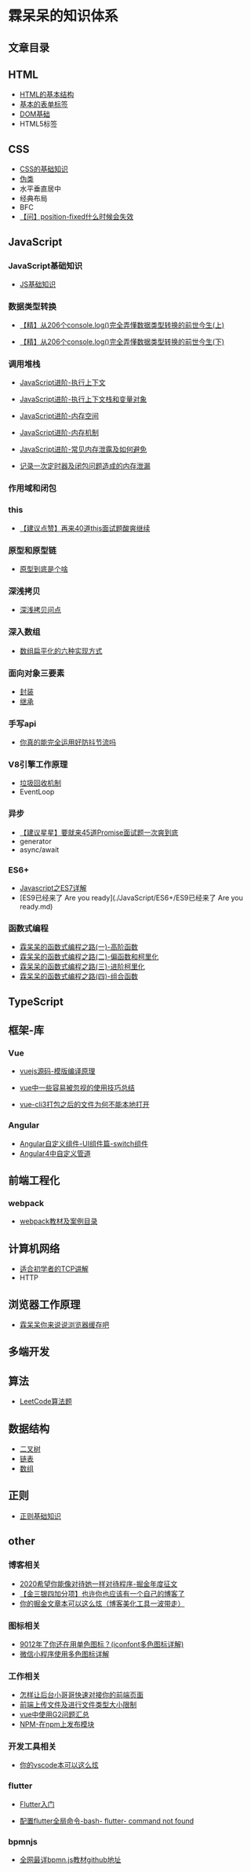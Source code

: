 # 霖呆呆的知识体系



## 文章目录

## HTML

- [HTML的基本结构](./HTML/HTML的基本结构.md)
- [基本的表单标签](./HTML/基本的表单标签.md)
- [DOM基础](./HTML/DOM基础.md)
- HTML5标签

## CSS

- [CSS的基础知识](./CSS/CSS的基础知识.md)
- [伪类](./CSS/伪类.md)
- 水平垂直居中
- 经典布局
- BFC
- [【问】position-fixed什么时候会失效](./CSS/[问]position-fixed什么时候会失效.md)

## JavaScript

### JavaScript基础知识

- [JS基础知识](./JavaScript/JavaScript基础知识/JS基础知识.md)

### 数据类型转换

- [【精】从206个console.log()完全弄懂数据类型转换的前世今生(上)](./JavaScript/数据类型转换/[精]从206个console.log()完全弄懂数据类型转换的前世今生(上).md)

- [【精】从206个console.log()完全弄懂数据类型转换的前世今生(下)](./JavaScript/数据类型转换/[精]从206个console.log()完全弄懂数据类型转换的前世今生(下).md)

### 调用堆栈

- [JavaScript进阶-执行上下文](./JavaScript/调用堆栈/JavaScript进阶-执行上下文.md)

- [JavaScript进阶-执行上下文栈和变量对象](./JavaScript/调用堆栈/JavaScript进阶-执行上下文栈和变量对象.md)

- [JavaScript进阶-内存空间](./JavaScript/调用堆栈/JavaScript进阶-内存空间.md)

- [JavaScript进阶-内存机制](./JavaScript/调用堆栈/JavaScript进阶-内存机制.md)

- [JavaScript进阶-常见内存泄露及如何避免](./JavaScript/调用堆栈/JavaScript进阶-常见内存泄露及如何避免.md)
- [记录一次定时器及闭包问题造成的内存泄漏](./JavaScript/调用堆栈/记录一次定时器及闭包问题造成的内存泄漏.md)

### 作用域和闭包



### this

- [【建议点赞】再来40道this面试题酸爽继续](./JavaScript/this/[建议点赞]再来40道this面试题酸爽继续.md)

### 原型和原型链

- [原型到底是个啥](./JavaScript/原型和原型链/原型到底是个啥.md)

### 深浅拷贝

- [深浅拷贝问点](./JavaScript/深浅拷贝问点.md)

### 深入数组

- [数组扁平化的六种实现方式](./JavaScript/深入数组/数组扁平化的六种实现方式.md)

### 面向对象三要素

- [封装](./JavaScript/面向对象三要素/🔥[何不三连]比继承家业还要简单的JS继承题-封装篇(牛刀小试).md)
- [继承](./JavaScript/面向对象三要素/💦[何不三连]做完这48道题彻底弄懂JS继承(1.7w字含辛整理-返璞归真).md)

### 手写api

- [你真的能完全运用好防抖节流吗](./JavaScript/你真的能完全运用好防抖节流吗.md)

### V8引擎工作原理

- [垃圾回收机制](./JavaScript/调用堆栈/JavaScript进阶-内存机制.md)
- EventLoop

### 异步

- [【建议星星】要就来45道Promise面试题一次爽到底](./JavaScript/异步/[建议星星]要就来45道Promise面试题一次爽到底.md)
- generator
- async/await

### ES6+

- [Javascript之ES7详解](./JavaScript/ES6+/Javascript之ES7详解.md)
- [ES9已经来了 Are you ready](./JavaScript/ES6+/ES9已经来了 Are you ready.md)

### 函数式编程

- [霖呆呆的函数式编程之路(一)-高阶函数](./JavaScript/函数式编程/霖呆呆的函数式编程之路(一)-高阶函数.md)
- [霖呆呆的函数式编程之路(二)-偏函数和柯里化](./JavaScript/函数式编程/霖呆呆的函数式编程之路(二)-偏函数和柯里化.md)
- [霖呆呆的函数式编程之路(三)-进阶柯里化](./JavaScript/函数式编程/霖呆呆的函数式编程之路(三)-进阶柯里化.md)
- [霖呆呆的函数式编程之路(四)-组合函数](./JavaScript/函数式编程/霖呆呆的函数式编程之路(四)-组合函数.md)

## TypeScript



## 框架-库

### Vue

- [vuejs源码-模版编译原理](./框架-库/Vue/vuejs源码-模版编译原理.md)
- [vue中一些容易被忽视的使用技巧总结](./框架-库/Vue/vue中一些容易被忽视的使用技巧总结.md)

- [vue-cli3打包之后的文件为何不能本地打开](./框架-库/Vue/vue-cli3打包之后的文件为何不能本地打开.md)

### Angular

- [Angular自定义组件-UI组件篇-switch组件](./框架-库/Angular/Angular自定义组件-UI组件篇-switch组件.md)
- [Angular4中自定义管道](./框架-库/Angular/Angular4中自定义管道.md)

## 前端工程化

### webpack

- [webpack教材及案例目录]()



## 计算机网络

- [适合初学者的TCP讲解](./计算机网络/适合初学者的TCP讲解.md)
- HTTP

## 浏览器工作原理

- [霖呆呆你来说说浏览器缓存吧](./浏览器工作原理/霖呆呆你来说说浏览器缓存吧.md)

## 多端开发



## 算法

- [LeetCode算法题](./算法/LeetCode算法题/README.md)

## 数据结构

- [二叉树](./数据结构/二叉树/README.md)
- [链表](./数据结构/链表/README.md)
- [数组](./数据结构/数组/README.md)

## 正则

- [正则基础知识](./正则/正则基础知识.md)



## other

### 博客相关

- [2020希望你能像对待她一样对待程序-掘金年度征文](./other/2020希望你能像对待她一样对待程序-掘金年度征文.md)
- [【金三银四加分项】也许你也应该有一个自己的博客了](./other/【金三银四加分项】也许你也应该有一个自己的博客了.md)
- [你的掘金文章本可以这么炫（博客美化工具一波带走）](./other/你的掘金文章本可以这么炫（博客美化工具一波带走）.md)

### 图标相关

- [9012年了你还在用单色图标？(iconfont多色图标详解)](./other/9012年了你还在用单色图标？(iconfont多色图标详解).md)
- [微信小程序使用多色图标详解](./other/微信小程序使用多色图标详解.md)

### 工作相关

- [怎样让后台小哥哥快速对接你的前端页面](./other/怎样让后台小哥哥快速对接你的前端页面.md)
- [前端上传文件及进行文件类型大小限制](./other/前端上传文件及进行文件类型大小限制.md)
- [vue中使用G2问题汇总](./other/vue中使用G2问题汇总.md)
- [NPM-在npm上发布模块](./other/NPM-在npm上发布模块.md)

### 开发工具相关

- [你的vscode本可以这么炫](./other/你的vscode本可以这么炫.md)

### flutter

- [Flutter入门](./other/Flutter入门.md)

- [配置flutter全局命令-bash- flutter- command not found](./other/配置flutter全局命令-bash.md)

### bpmnjs

- [全网最详bpmn.js教材github地址](https://github.com/LinDaiDai/bpmn-chinese-document)


